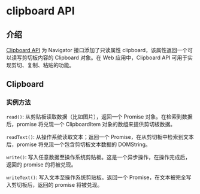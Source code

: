 # clipboard API

## 介绍

[Clipboard API](https://developer.mozilla.org/en-US/docs/Web/API/Clipboard_API) 为 Navigator 接口添加了只读属性 clipboard，该属性返回一个可以读写剪切板内容的 Clipboard 对象。在 Web 应用中，Clipboard API 可用于实现剪切、复制、粘贴的功能。

## Clipboard

### 实例方法

`read()`: 从剪贴板读取数据（比如图片），返回一个 Promise 对象。在检索到数据后，promise 将兑现一个 ClipboardItem 对象的数组来提供剪切板数据。

`readText()`: 从操作系统读取文本；返回一个 Promise，在从剪切板中检索到文本后，promise 将兑现一个包含剪切板文本数据的 DOMString。

`write()`: 写入任意数据至操作系统剪贴板。这是一个异步操作，在操作完成后，返回的 promise 的将被兑现。

`writeText()`: 写入文本至操作系统剪贴板。返回一个 Promise，在文本被完全写入剪切板后，返回的 promise 将被兑现。
